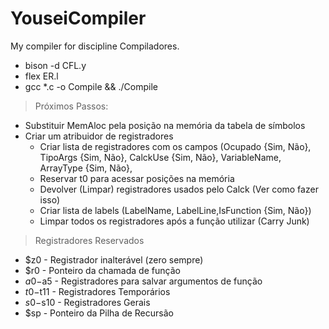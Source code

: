 # YouseiCompiler
My compiler for discipline Compiladores.

- bison -d CFL.y
- flex ER.l
- gcc *.c -o Compile && ./Compile


> Próximos Passos:
- Substituir MemAloc pela posição na memória da tabela de símbolos
- Criar um atribuidor de registradores
    - Criar lista de registradores com os campos (Ocupado {Sim, Não}, TipoArgs {Sim, Não}, CalckUse {Sim, Não}, VariableName,         ArrayType {Sim, Não}, 
    - Reservar t0 para acessar posições na memória
    - Devolver (Limpar) registradores usados pelo Calck (Ver como fazer isso)
    - Criar lista de labels (LabelName, LabelLine,IsFunction {Sim, Não})
    - Limpar todos os registradores após a função utilizar (Carry Junk)

> Registradores Reservados
 - $z0       - Registrador inalterável (zero sempre)
 - $r0       - Ponteiro da chamada de função
 - $a0-$a5  - Registradores para salvar argumentos de função
 - $t0-$t11  - Registradores Temporários
 - $s0-$s10  - Registradores Gerais
 - $sp       - Ponteiro da Pilha de Recursão
